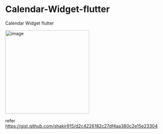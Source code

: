 # Calendar-Widget-flutter
Calendar Widget flutter

<img width="266" alt="image" src="https://user-images.githubusercontent.com/16664485/208054206-c33ceee9-9249-44c4-b295-d0c840d7b3b4.png">




refer https://gist.github.com/shakir915/d2c4226182c27df4aa380c2e15e23304
